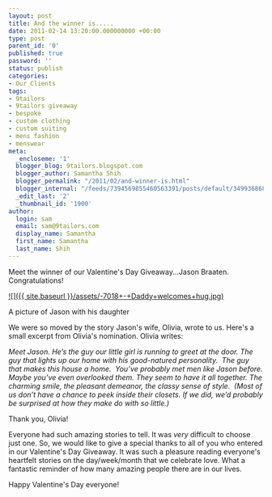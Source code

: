 ```yaml
---
layout: post
title: And the winner is.....
date: 2011-02-14 13:20:00.000000000 +00:00
type: post
parent_id: '0'
published: true
password: ''
status: publish
categories:
- Our Clients
tags:
- 9tailors
- 9tailors giveaway
- bespoke
- custom clothing
- custom suiting
- mens fashion
- menswear
meta:
  _encloseme: '1'
  blogger_blog: 9tailors.blogspot.com
  blogger_author: Samantha Shih
  blogger_permalink: "/2011/02/and-winner-is.html"
  blogger_internal: "/feeds/7394569855460563391/posts/default/3499368687299956477"
  _edit_last: '2'
  _thumbnail_id: '1900'
author:
  login: sam
  email: sam@9tailors.com
  display_name: Samantha
  first_name: Samantha
  last_name: Shih
---
```

Meet the winner of our Valentine's Day Giveaway...Jason Braaten. Congratulations!

[![]({{ site.baseurl }}/assets/-7018+-+Daddy+welcomes+hug.jpg)](http://4.bp.blogspot.com/-Eg2uqUdEBd0/TVkpFgY6dKI/AAAAAAAAIqE/TG3ZtGQjrbY/s1600/-7018+-+Daddy+welcomes+hug.jpg)

A picture of Jason with his daughter

We were so moved by the story Jason's wife, Olivia, wrote to us. Here's a small excerpt from Olivia's nomination. Olivia writes:

_Meet Jason. He’s the guy our little girl is running to greet at the door. The guy that lights up our home with his good-natured personality.  The guy that makes this house a home.  You’ve probably met men like Jason before. Maybe you’ve even overlooked them. They seem to have it all together. The charming smile, the pleasant demeanor, the classy sense of style.  (Most of us don’t have a chance to peek inside their closets. If we did, we’d probably be surprised at how they make do with so little.)_

Thank you, Olivia!

Everyone had such amazing stories to tell. It was _very_ difficult to choose just one. So, we would like to give a special thanks to all of you who entered in our Valentine's Day Giveaway. It was such a pleasure reading everyone's heartfelt stories on the day/week/month that we celebrate love. What a fantastic reminder of how many amazing people there are in our lives.

Happy Valentine's Day everyone!